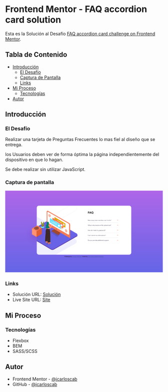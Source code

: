 # Frontend Mentor - FAQ accordion card solution

Esta es la Solución al Desafío [FAQ accordion card challenge on Frontend Mentor](https://www.frontendmentor.io/challenges/faq-accordion-card-XlyjD0Oam).

## Tabla de Contenido

- [Introducción](#introducción)
  - [El Desafío](#el-desafio)
  - [Captura de Pantalla](#captura-de-pantalla)
  - [Links](#links)
- [Mi Proceso](#mi-proceso)
  - [Tecnologías](#tecnologías)
- [Autor](#autor)

## Introducción

### El Desafío

Realizar una tarjeta de Preguntas Frecuentes lo mas fiel al diseño que se entrega.

los Usuarios deben ver de forma óptima la página independientemente del dispositivo en que lo hagan.

Se debe realizar sin utilizar JavaScript.

### Captura de pantalla

![](./images/screenshot.png)

### Links

- Solución URL: [Solución](https://www.frontendmentor.io/solutions/faqaccordioncard-only-with-html-and-css-tfnhS4rv43)
- Live Site URL: [Site](https://jcarloscab.github.io/faq-accordion-card-main/)

## Mi Proceso

### Tecnologías

- Flexbox
- BEM
- SASS/SCSS

## Autor

- Frontend Mentor - [@jcarloscab](https://www.frontendmentor.io/profile/jcarloscab)
- GitHub - [@jcarloscab](https://github.com/jcarloscab)
